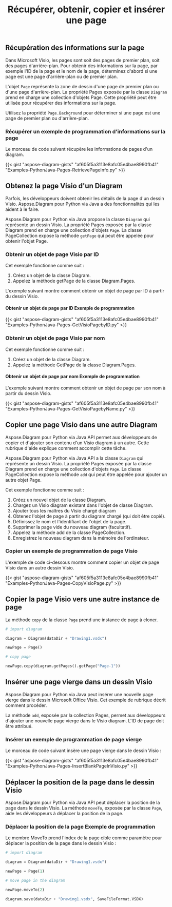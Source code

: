 ﻿---
title: Récupérer, obtenir, copier et insérer une page
type: docs
weight: 10
url: /fr/python-java/retrieve-get-copy-and-insert-a-page/
---
## **Récupération des informations sur la page**
Dans Microsoft Visio, les pages sont soit des pages de premier plan, soit des pages d'arrière-plan. Pour obtenir des informations sur la page, par exemple l'ID de la page et le nom de la page, déterminez d'abord si une page est une page d'arrière-plan ou de premier plan.

L'objet `Page` représente la zone de dessin d'une page de premier plan ou d'une page d'arrière-plan. La propriété Pages exposée par la classe `Diagram` prend en charge une collection d'objets Page. Cette propriété peut être utilisée pour récupérer des informations sur la page.

Utilisez la propriété `Page.Background` pour déterminer si une page est une page de premier plan ou d'arrière-plan.

### **Récupérer un exemple de programmation d'informations sur la page**
Le morceau de code suivant récupère les informations de pages d'un diagram.

{{< gist "aspose-diagram-gists" "af605f5a3113e8afc05e4bae8990fb41" "Examples-PythonJava-Pages-RetrievePageInfo.py" >}}

## **Obtenez la page Visio d'un Diagram**
Parfois, les développeurs doivent obtenir les détails de la page d'un dessin Visio. Aspose.Diagram pour Python via Java a des fonctionnalités qui les aident à le faire.

Aspose.Diagram pour Python via Java propose la classe `Diagram` qui représente un dessin Visio. La propriété Pages exposée par la classe Diagram prend en charge une collection d'objets `Page`. La classe PageCollection expose la méthode `getPage` qui peut être appelée pour obtenir l'objet Page.

### **Obtenir un objet de page Visio par ID**
Cet exemple fonctionne comme suit :

1. Créez un objet de la classe Diagram.
1. Appelez la méthode getPage de la classe Diagram.Pages.

L'exemple suivant montre comment obtenir un objet de page par ID à partir du dessin Visio.

#### **Obtenir un objet de page par ID Exemple de programmation**
{{< gist "aspose-diagram-gists" "af605f5a3113e8afc05e4bae8990fb41" "Examples-PythonJava-Pages-GetVisioPagebyID.py" >}}

### **Obtenir un objet de page Visio par nom**
Cet exemple fonctionne comme suit :

1. Créez un objet de la classe Diagram.
1. Appelez la méthode GetPage de la classe Diagram.Pages.

#### **Obtenir un objet de page par nom Exemple de programmation**
L'exemple suivant montre comment obtenir un objet de page par son nom à partir du dessin Visio.

{{< gist "aspose-diagram-gists" "af605f5a3113e8afc05e4bae8990fb41" "Examples-PythonJava-Pages-GetVisioPagebyName.py" >}}

## **Copier une page Visio dans une autre Diagram**
Aspose.Diagram pour Python via Java API permet aux développeurs de copier et d'ajouter son contenu d'un Visio diagram à un autre. Cette rubrique d'aide explique comment accomplir cette tâche.

Aspose.Diagram pour Python via Java API a la classe `Diagram` qui représente un dessin Visio. La propriété Pages exposée par la classe Diagram prend en charge une collection d'objets `Page`. La classe PageCollection expose la méthode `add` qui peut être appelée pour ajouter un autre objet Page.

Cet exemple fonctionne comme suit :

1. Créez un nouvel objet de la classe Diagram.
1. Chargez un Visio diagram existant dans l'objet de classe Diagram.
1. Ajouter tous les maîtres du Visio chargé diagram
1. Obtenez l'objet de page à partir du diagram chargé (qui doit être copié).
1. Définissez le nom et l'identifiant de l'objet de la page.
1. Supprimer la page vide du nouveau diagram (facultatif).
1. Appelez la méthode add de la classe PageCollection.
1. Enregistrez le nouveau diagram dans la mémoire de l'ordinateur.

### **Copier un exemple de programmation de page Visio**
L'exemple de code ci-dessous montre comment copier un objet de page Visio dans un autre dessin Visio.

{{< gist "aspose-diagram-gists" "af605f5a3113e8afc05e4bae8990fb41" "Examples-PythonJava-Pages-CopyVisioPage.py" >}}

## **Copier la page Visio vers une autre instance de page**
La méthode `copy` de la classe `Page` prend une instance de page à cloner.

``` python
# import diagram

diagram = Diagram(dataDir + "Drawing1.vsdx")

newPage = Page()

# copy page

newPage.copy(diagram.getPages().getPage("Page-1"))

```

## **Insérer une page vierge dans un dessin Visio**
Aspose.Diagram pour Python via Java peut insérer une nouvelle page vierge dans le dessin Microsoft Office Visio. Cet exemple de rubrique décrit comment procéder.

La méthode `add`, exposée par la collection Pages, permet aux développeurs d'ajouter une nouvelle page vierge dans le Visio diagram. L'ID de page doit être attribué.

### **Insérer un exemple de programmation de page vierge**
Le morceau de code suivant insère une page vierge dans le dessin Visio :

{{< gist "aspose-diagram-gists" "af605f5a3113e8afc05e4bae8990fb41" "Examples-PythonJava-Pages-InsertBlankPageInVisio.py" >}}

## **Déplacer la position de la page dans le dessin Visio**
Aspose.Diagram pour Python via Java API peut déplacer la position de la page dans le dessin Visio. La méthode `moveTo`, exposée par la classe `Page`, aide les développeurs à déplacer la position de la page.

### **Déplacer la position de la page Exemple de programmation**
Le membre MoveTo prend l'index de la page cible comme paramètre pour déplacer la position de la page dans le dessin Visio :

``` python
# import diagram

diagram = Diagram(dataDir + "Drawing1.vsdx")

newPage = Page(1)

# move page in the diagram

newPage.moveTo(2)

diagram.save(dataDir + "Drawing1.vsdx", SaveFileFormat.VSDX)
```
